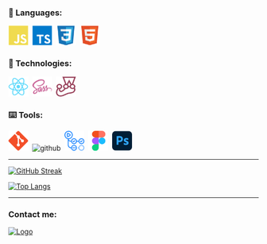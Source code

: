 

### :compass: Languages:

<div>
  <img src="https://raw.githubusercontent.com/devicons/devicon/ca28c779441053191ff11710fe24a9e6c23690d6/icons/javascript/javascript-plain.svg" title="javascript" alt="javascript" width="40" height="40">&nbsp;
  <img src="https://raw.githubusercontent.com/devicons/devicon/ca28c779441053191ff11710fe24a9e6c23690d6/icons/typescript/typescript-plain.svg" title="typescript" alt="typescript" width="40" height="40">&nbsp;
  <img src="https://raw.githubusercontent.com/devicons/devicon/ca28c779441053191ff11710fe24a9e6c23690d6/icons/css3/css3-original.svg" title="css" alt="css" width="40" height="40">&nbsp;
  <img src="https://raw.githubusercontent.com/devicons/devicon/ca28c779441053191ff11710fe24a9e6c23690d6/icons/html5/html5-original.svg" title="html" alt="html" width="40" height="40">&nbsp;
</div>

### :lady_beetle: Technologies:
<div>
  <img src="https://raw.githubusercontent.com/devicons/devicon/ca28c779441053191ff11710fe24a9e6c23690d6/icons/react/react-original.svg" title="react" alt="react" width="40" height="40">&nbsp;
  <img src="https://raw.githubusercontent.com/devicons/devicon/ca28c779441053191ff11710fe24a9e6c23690d6/icons/sass/sass-original.svg" title="sass" alt="sass" width="40" height="40">&nbsp;
  <img src="https://raw.githubusercontent.com/devicons/devicon/ca28c779441053191ff11710fe24a9e6c23690d6/icons/jest/jest-plain.svg" title="jest" alt="jest" width="40" height="40">&nbsp;
  
</div>

### :keyboard: Tools:
<div>
  <img src="https://raw.githubusercontent.com/devicons/devicon/ca28c779441053191ff11710fe24a9e6c23690d6/icons/git/git-plain.svg" title="git" alt="git" width="40" height="40">&nbsp;
  <img src="https://cdn0.iconfinder.com/data/icons/shift-logotypes/32/Github-512.png" title="github" alt="github" width="40" height="40" filter="invert(1)">&nbsp;
  <img src="https://raw.githubusercontent.com/devicons/devicon/ca28c779441053191ff11710fe24a9e6c23690d6/icons/githubactions/githubactions-original.svg" title="github-actions" alt="github-actions" width="40" height="40">&nbsp;
  <img src="https://raw.githubusercontent.com/devicons/devicon/ca28c779441053191ff11710fe24a9e6c23690d6/icons/figma/figma-original.svg" title="figma" alt="figma" width="40" height="40">&nbsp;
  <img src="https://raw.githubusercontent.com/devicons/devicon/ca28c779441053191ff11710fe24a9e6c23690d6/icons/photoshop/photoshop-original.svg" title="photoshop" alt="photoshop" width="40" height="40">&nbsp;
</div>

---

[![GitHub Streak](https://github-readme-streak-stats.herokuapp.com?user=SunrayFrei&theme=dracula&hide_border=true&short_numbers=true&date_format=M%20j%5B%2C%20Y%5D&card_width=550)](https://git.io/streak-stats)


[![Top Langs](https://github-readme-stats.vercel.app/api/top-langs/?username=SunrayFrei&theme=dracula&hide_border=true)](https://github.com/anuraghazra/github-readme-stats)

---

### Contact me:

[![Logo](https://img.shields.io/badge/Telegram-2CA5E0?style=for-the-badge&logo=telegram&logoColor=white)](https://t.me/chrnns)


<!--
**SunrayFrei/SunrayFrei** is a ✨ _special_ ✨ repository because its `README.md` (this file) appears on your GitHub profile.

Here are some ideas to get you started:

- 🔭 I’m currently working on ...
- 🌱 I’m currently learning ...
- 👯 I’m looking to collaborate on ...
- 🤔 I’m looking for help with ...
- 💬 Ask me about ...
- 📫 How to reach me: ...
- 😄 Pronouns: ...
- ⚡ Fun fact: ...
-->
